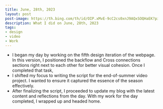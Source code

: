 ```yaml
---
title: June, 28th, 2023
layout: post
post-image: https://th.bing.com/th/id/OIP.xMvE-9cC2cs0xnJ9AQxSOQHaEK?pid=ImgDet&rs=1
description: What I did on June, 28th, 2023
tags:
- design
- video
- Work
---
```


- I began my day by working on the fifth design iteration of the webpage. In this version, I positioned the backflow and Cross connections sections right next to each other for better visual cohesion. Once I completed that task, 
- I shifted my focus to writing the script for the end-of-summer video project. I wanted to ensure it captured the essence of the season effectively.
- After finalizing the script, I proceeded to update my blog with the latest content and reflections from the day. With my work for the day completed, I wrapped up and headed home.